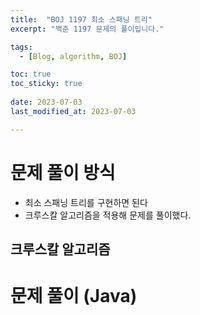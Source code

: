 ```yaml
---
title:  "BOJ 1197 최소 스패닝 트리"
excerpt: "백준 1197 문제의 풀이입니다."

tags:
  - [Blog, algorithm, BOJ]

toc: true
toc_sticky: true
 
date: 2023-07-03
last_modified_at: 2023-07-03

---
```


# 문제 풀이 방식
- 최소 스패닝 트리를 구현하면 된다
- 크루스칼 알고리즘을 적용해 문제를 풀이했다.

## 크루스칼 알고리즘 


# 문제 풀이 (Java) 

```

```

